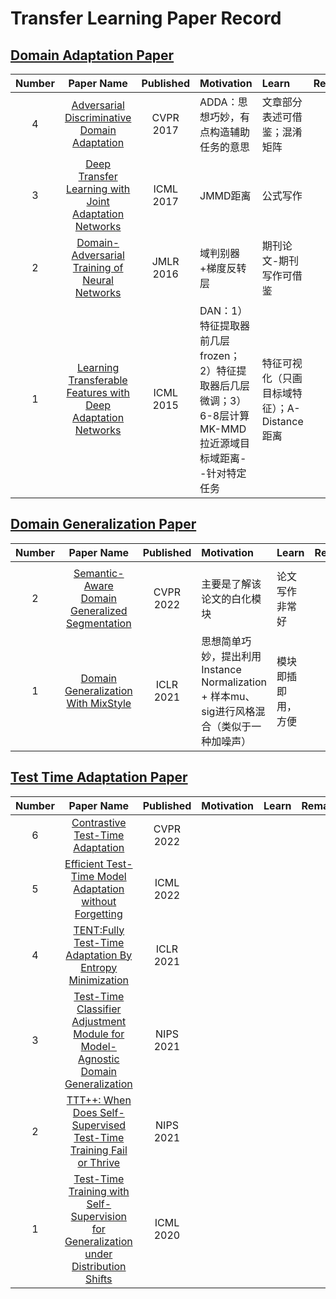 # Transfer Learning Paper Record

## [Domain Adaptation Paper](https://github.com/XiN0919/Transfer-Learning-Paper/tree/main/Domain%20Adaptation)

| Number | Paper Name|  Published | Motivation | Learn | Remark |
| :-: | :---: | :---: | :-- | :--- | :--- |
| 4 | [Adversarial Discriminative Domain Adaptation](https://ieeexplore.ieee.org/document/8099799) | CVPR 2017 | ADDA：思想巧妙，有点构造辅助任务的意思 | 文章部分表述可借鉴；混淆矩阵 |  |
| 3 | [Deep Transfer Learning with Joint Adaptation Networks](http://proceedings.mlr.press/v70/long17a.html) | ICML 2017 | JMMD距离 | 公式写作 |  |
| 2 | [Domain-Adversarial Training of Neural Networks](https://www.jmlr.org/papers/volume17/15-239/15-239.pdf) | JMLR 2016 | 域判别器+梯度反转层 | 期刊论文-期刊写作可借鉴 |  |
| 1 | [Learning Transferable Features with Deep Adaptation Networks](https://arxiv.org/pdf/1502.02791.pdf) | ICML 2015 | DAN：1）特征提取器前几层frozen； 2）特征提取器后几层微调；3）6-8层计算MK-MMD拉近源域目标域距离--针对特定任务 | 特征可视化（只画目标域特征）；A-Distance距离 |  |


## [Domain Generalization Paper](https://github.com/XiN0919/Transfer-Learning-Paper/tree/main/Domain%20Generalization)

| Number | Paper Name|  Published | Motivation | Learn | Remark |
| :-: | :---: | :---: | :-- | :--- | :--- |
|   | |  |  |  |  |
| 2 | [Semantic-Aware Domain Generalized Segmentation](https://ieeexplore.ieee.org/document/9879987/) | CVPR 2022 | 主要是了解该论文的白化模块 | 论文写作非常好 |  |
| 1 | [Domain Generalization With MixStyle](https://openreview.net/forum?id=6xHJ37MVxxp) | ICLR 2021 | 思想简单巧妙，提出利用Instance Normalization + 样本mu、sig进行风格混合（类似于一种加噪声） | 模块即插即用，方便 |  |

## [Test Time Adaptation Paper](https://github.com/XiN0919/Transfer-Learning-Paper/tree/main/Test%20Time%20Adaptation)

| Number | Paper Name|  Published | Motivation | Learn | Remark |
| :-: | :---: | :---: | :-- | :--- | :--- |
| 6|[Contrastive Test-Time Adaptation](https://ieeexplore.ieee.org/document/9880363/) |CVPR 2022 |  |  |  |
| 5|[Efficient Test-Time Model Adaptation without Forgetting](https://proceedings.mlr.press/v162/niu22a.html) |ICML 2022|  |  |  |
| 4|[TENT:Fully Test-Time Adaptation By Entropy Minimization](https://openreview.net/forum?id=uXl3bZLkr3c) |ICLR 2021|  |  |  |
| 3|[Test-Time Classifier Adjustment Module for Model-Agnostic Domain Generalization](https://proceedings.neurips.cc/paper/2021/hash/1415fe9fea0fa1e45dddcff5682239a0-Abstract.html) | NIPS 2021 |  |  |  |
| 2|[TTT++: When Does Self-Supervised Test-Time Training Fail or Thrive](https://proceedings.neurips.cc/paper/2021/hash/b618c3210e934362ac261db280128c22-Abstract.html) | NIPS 2021 |  |  |  |
| 1|[Test-Time Training with Self-Supervision for Generalization under Distribution Shifts](http://proceedings.mlr.press/v119/sun20b.html) | ICML 2020 |  |  |  |
